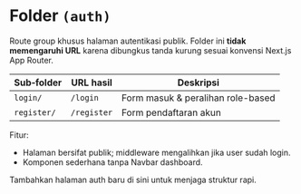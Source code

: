 # Folder `(auth)`

Route group khusus halaman autentikasi publik. Folder ini **tidak memengaruhi URL** karena dibungkus tanda kurung sesuai konvensi Next.js App Router.

| Sub‐folder | URL hasil | Deskripsi |
|------------|-----------|-----------|
| `login/`   | `/login`  | Form masuk & peralihan role-based |
| `register/`| `/register`| Form pendaftaran akun |

Fitur:
* Halaman bersifat publik; middleware mengalihkan jika user sudah login.
* Komponen sederhana tanpa Navbar dashboard.

Tambahkan halaman auth baru di sini untuk menjaga struktur rapi.
